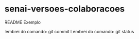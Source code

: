 # senai-versoes-colaboracoes

README Exemplo

lembrei do comando: git commit
Lembrei do comando: git status

